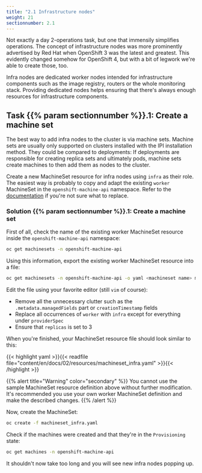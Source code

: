 ```yaml
---
title: "2.1 Infrastructure nodes"
weight: 21
sectionnumber: 2.1
---
```


Not exactly a day 2-operations task, but one that immensily simplifies operations.
The concept of infrastructure nodes was more prominently advertised by Red Hat when OpenShift 3 was the latest and greatest.
This evidently changed somehow for OpenShift 4, but with a bit of legwork we're able to create those, too.

Infra nodes are dedicated worker nodes intended for infrastructure components such as the image registry, routers or the whole monitoring stack.
Providing dedicated nodes helps ensuring that there's always enough resources for infrastructure components.


## Task {{% param sectionnumber %}}.1: Create a machine set

The best way to add infra nodes to the cluster is via machine sets.
Machine sets are usually only supported on clusters installed with the IPI installation method.
They could be compared to deployments: If deployments are responsible for creating replica sets and ultimately pods, machine sets create machines to then add them as nodes to the cluster.

Create a new MachineSet resource for infra nodes using `infra` as their role.
The easiest way is probably to copy and adapt the existing `worker` MachineSet in the `openshift-machine-api` namespace.
Refer to the [documentation](https://docs.openshift.com/container-platform/latest/machine_management/creating-infrastructure-machinesets.html#machineset-yaml-aws_creating-infrastructure-machinesets) if you're not sure what to replace.


### Solution {{% param sectionnumber %}}.1: Create a machine set

First of all, check the name of the existing worker MachineSet resource inside the `openshift-machine-api` namespace:

```bash
oc get machinesets -n openshift-machine-api
```

Using this information, export the existing worker MachineSet resource into a file:

```bash
oc get machinesets -n openshift-machine-api -o yaml <machineset name> machineset_infra.yaml
```

Edit the file using your favorite editor (still `vim` of course):

* Remove all the unnecessary clutter such as the `.metadata.managedFields` part or `creationTimestamp` fields
* Replace all occurrences of `worker` with `infra` except for everything under `providerSpec`
* Ensure that `replicas` is set to 3

When you're finished, your MachineSet resource file should look similar to this:

{{< highlight yaml >}}{{< readfile file="content/en/docs/02/resources/machineset_infra.yaml" >}}{{< /highlight >}}

{{% alert title="Warning" color="secondary" %}}
You cannot use the sample MachineSet resource definition above without further modification.
It's recommended you use your own worker MachineSet definition and make the described changes.
{{% /alert %}}

Now, create the MachineSet:

```bash
oc create -f machineset_infra.yaml
```

Check if the machines were created and that they're in the `Provisioning` state:

```bash
oc get machines -n openshift-machine-api
```

It shouldn't now take too long and you will see new infra nodes popping up.
